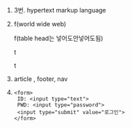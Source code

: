1. 3번. hypertext markup language

2. f(world wide web)

   f(table head는 넣어도안넣어도됨)

   t

   t		

3. article , footer, nav

4. ```
   <form>
   	ID: <input type="text">
   	PWD: <input type="password">
   	<input type="submit" value="로그인">
   </form>
   ```
